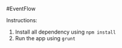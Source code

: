 #EventFlow

Instructions:
1. Install all dependency using ``` npm install ```
2. Run the app using ``` grunt ```




